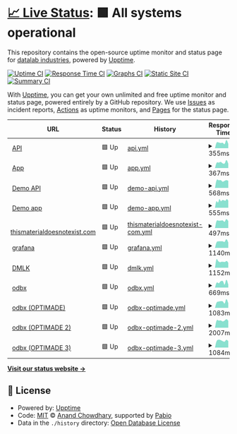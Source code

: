 # [📈 Live Status](https://datalab-industries.github.io/status): <!--live status--> **🟩 All systems operational**

This repository contains the open-source uptime monitor and status page for [datalab industries](https://datalab.industries), powered by [Upptime](https://github.com/upptime/upptime).

[![Uptime CI](https://github.com/datalab-industries/status/workflows/Uptime%20CI/badge.svg)](https://github.com/datalab-industries/status/actions?query=workflow%3A%22Uptime+CI%22)
[![Response Time CI](https://github.com/datalab-industries/status/workflows/Response%20Time%20CI/badge.svg)](https://github.com/datalab-industries/status/actions?query=workflow%3A%22Response+Time+CI%22)
[![Graphs CI](https://github.com/datalab-industries/status/workflows/Graphs%20CI/badge.svg)](https://github.com/datalab-industries/status/actions?query=workflow%3A%22Graphs+CI%22)
[![Static Site CI](https://github.com/datalab-industries/status/workflows/Static%20Site%20CI/badge.svg)](https://github.com/datalab-industries/status/actions?query=workflow%3A%22Static+Site+CI%22)
[![Summary CI](https://github.com/datalab-industries/status/workflows/Summary%20CI/badge.svg)](https://github.com/datalab-industries/status/actions?query=workflow%3A%22Summary+CI%22)

With [Upptime](https://upptime.js.org), you can get your own unlimited and free uptime monitor and status page, powered entirely by a GitHub repository. We use [Issues](https://github.com/datalab-industries/status/issues) as incident reports, [Actions](https://github.com/datalab-industries/status/actions) as uptime monitors, and [Pages](https://datalab-industries.github.io/status) for the status page.

<!--start: status pages-->
<!-- This summary is generated by Upptime (https://github.com/upptime/upptime) -->
<!-- Do not edit this manually, your changes will be overwritten -->
<!-- prettier-ignore -->
| URL | Status | History | Response Time | Uptime |
| --- | ------ | ------- | ------------- | ------ |
| <img alt="" src="https://icons.duckduckgo.com/ip3/avnos-datalab-api.matgenix.com.ico" height="13"> [API](https://avnos-datalab-api.matgenix.com/healthcheck/is_ready) | 🟩 Up | [api.yml](https://github.com/datalab-industries/status/commits/HEAD/history/api.yml) | <details><summary><img alt="Response time graph" src="./graphs/api/response-time-week.png" height="20"> 355ms</summary><br><a href="https://datalab-industries.github.io/status/history/api"><img alt="Response time 409" src="https://img.shields.io/endpoint?url=https%3A%2F%2Fraw.githubusercontent.com%2Fdatalab-industries%2Fstatus%2FHEAD%2Fapi%2Fapi%2Fresponse-time.json"></a><br><a href="https://datalab-industries.github.io/status/history/api"><img alt="24-hour response time 313" src="https://img.shields.io/endpoint?url=https%3A%2F%2Fraw.githubusercontent.com%2Fdatalab-industries%2Fstatus%2FHEAD%2Fapi%2Fapi%2Fresponse-time-day.json"></a><br><a href="https://datalab-industries.github.io/status/history/api"><img alt="7-day response time 355" src="https://img.shields.io/endpoint?url=https%3A%2F%2Fraw.githubusercontent.com%2Fdatalab-industries%2Fstatus%2FHEAD%2Fapi%2Fapi%2Fresponse-time-week.json"></a><br><a href="https://datalab-industries.github.io/status/history/api"><img alt="30-day response time 351" src="https://img.shields.io/endpoint?url=https%3A%2F%2Fraw.githubusercontent.com%2Fdatalab-industries%2Fstatus%2FHEAD%2Fapi%2Fapi%2Fresponse-time-month.json"></a><br><a href="https://datalab-industries.github.io/status/history/api"><img alt="1-year response time 409" src="https://img.shields.io/endpoint?url=https%3A%2F%2Fraw.githubusercontent.com%2Fdatalab-industries%2Fstatus%2FHEAD%2Fapi%2Fapi%2Fresponse-time-year.json"></a></details> | <details><summary><a href="https://datalab-industries.github.io/status/history/api">100.00%</a></summary><a href="https://datalab-industries.github.io/status/history/api"><img alt="All-time uptime 99.63%" src="https://img.shields.io/endpoint?url=https%3A%2F%2Fraw.githubusercontent.com%2Fdatalab-industries%2Fstatus%2FHEAD%2Fapi%2Fapi%2Fuptime.json"></a><br><a href="https://datalab-industries.github.io/status/history/api"><img alt="24-hour uptime 100.00%" src="https://img.shields.io/endpoint?url=https%3A%2F%2Fraw.githubusercontent.com%2Fdatalab-industries%2Fstatus%2FHEAD%2Fapi%2Fapi%2Fuptime-day.json"></a><br><a href="https://datalab-industries.github.io/status/history/api"><img alt="7-day uptime 100.00%" src="https://img.shields.io/endpoint?url=https%3A%2F%2Fraw.githubusercontent.com%2Fdatalab-industries%2Fstatus%2FHEAD%2Fapi%2Fapi%2Fuptime-week.json"></a><br><a href="https://datalab-industries.github.io/status/history/api"><img alt="30-day uptime 100.00%" src="https://img.shields.io/endpoint?url=https%3A%2F%2Fraw.githubusercontent.com%2Fdatalab-industries%2Fstatus%2FHEAD%2Fapi%2Fapi%2Fuptime-month.json"></a><br><a href="https://datalab-industries.github.io/status/history/api"><img alt="1-year uptime 99.63%" src="https://img.shields.io/endpoint?url=https%3A%2F%2Fraw.githubusercontent.com%2Fdatalab-industries%2Fstatus%2FHEAD%2Fapi%2Fapi%2Fuptime-year.json"></a></details>
| <img alt="" src="https://icons.duckduckgo.com/ip3/avnos-datalab.matgenix.com.ico" height="13"> [App](https://avnos-datalab.matgenix.com) | 🟩 Up | [app.yml](https://github.com/datalab-industries/status/commits/HEAD/history/app.yml) | <details><summary><img alt="Response time graph" src="./graphs/app/response-time-week.png" height="20"> 367ms</summary><br><a href="https://datalab-industries.github.io/status/history/app"><img alt="Response time 385" src="https://img.shields.io/endpoint?url=https%3A%2F%2Fraw.githubusercontent.com%2Fdatalab-industries%2Fstatus%2FHEAD%2Fapi%2Fapp%2Fresponse-time.json"></a><br><a href="https://datalab-industries.github.io/status/history/app"><img alt="24-hour response time 365" src="https://img.shields.io/endpoint?url=https%3A%2F%2Fraw.githubusercontent.com%2Fdatalab-industries%2Fstatus%2FHEAD%2Fapi%2Fapp%2Fresponse-time-day.json"></a><br><a href="https://datalab-industries.github.io/status/history/app"><img alt="7-day response time 367" src="https://img.shields.io/endpoint?url=https%3A%2F%2Fraw.githubusercontent.com%2Fdatalab-industries%2Fstatus%2FHEAD%2Fapi%2Fapp%2Fresponse-time-week.json"></a><br><a href="https://datalab-industries.github.io/status/history/app"><img alt="30-day response time 357" src="https://img.shields.io/endpoint?url=https%3A%2F%2Fraw.githubusercontent.com%2Fdatalab-industries%2Fstatus%2FHEAD%2Fapi%2Fapp%2Fresponse-time-month.json"></a><br><a href="https://datalab-industries.github.io/status/history/app"><img alt="1-year response time 385" src="https://img.shields.io/endpoint?url=https%3A%2F%2Fraw.githubusercontent.com%2Fdatalab-industries%2Fstatus%2FHEAD%2Fapi%2Fapp%2Fresponse-time-year.json"></a></details> | <details><summary><a href="https://datalab-industries.github.io/status/history/app">100.00%</a></summary><a href="https://datalab-industries.github.io/status/history/app"><img alt="All-time uptime 99.64%" src="https://img.shields.io/endpoint?url=https%3A%2F%2Fraw.githubusercontent.com%2Fdatalab-industries%2Fstatus%2FHEAD%2Fapi%2Fapp%2Fuptime.json"></a><br><a href="https://datalab-industries.github.io/status/history/app"><img alt="24-hour uptime 100.00%" src="https://img.shields.io/endpoint?url=https%3A%2F%2Fraw.githubusercontent.com%2Fdatalab-industries%2Fstatus%2FHEAD%2Fapi%2Fapp%2Fuptime-day.json"></a><br><a href="https://datalab-industries.github.io/status/history/app"><img alt="7-day uptime 100.00%" src="https://img.shields.io/endpoint?url=https%3A%2F%2Fraw.githubusercontent.com%2Fdatalab-industries%2Fstatus%2FHEAD%2Fapi%2Fapp%2Fuptime-week.json"></a><br><a href="https://datalab-industries.github.io/status/history/app"><img alt="30-day uptime 100.00%" src="https://img.shields.io/endpoint?url=https%3A%2F%2Fraw.githubusercontent.com%2Fdatalab-industries%2Fstatus%2FHEAD%2Fapi%2Fapp%2Fuptime-month.json"></a><br><a href="https://datalab-industries.github.io/status/history/app"><img alt="1-year uptime 99.64%" src="https://img.shields.io/endpoint?url=https%3A%2F%2Fraw.githubusercontent.com%2Fdatalab-industries%2Fstatus%2FHEAD%2Fapi%2Fapp%2Fuptime-year.json"></a></details>
| <img alt="" src="https://icons.duckduckgo.com/ip3/demo-api.datalab-org.io.ico" height="13"> [Demo API](https://demo-api.datalab-org.io/healthcheck/is_ready) | 🟩 Up | [demo-api.yml](https://github.com/datalab-industries/status/commits/HEAD/history/demo-api.yml) | <details><summary><img alt="Response time graph" src="./graphs/demo-api/response-time-week.png" height="20"> 568ms</summary><br><a href="https://datalab-industries.github.io/status/history/demo-api"><img alt="Response time 590" src="https://img.shields.io/endpoint?url=https%3A%2F%2Fraw.githubusercontent.com%2Fdatalab-industries%2Fstatus%2FHEAD%2Fapi%2Fdemo-api%2Fresponse-time.json"></a><br><a href="https://datalab-industries.github.io/status/history/demo-api"><img alt="24-hour response time 586" src="https://img.shields.io/endpoint?url=https%3A%2F%2Fraw.githubusercontent.com%2Fdatalab-industries%2Fstatus%2FHEAD%2Fapi%2Fdemo-api%2Fresponse-time-day.json"></a><br><a href="https://datalab-industries.github.io/status/history/demo-api"><img alt="7-day response time 568" src="https://img.shields.io/endpoint?url=https%3A%2F%2Fraw.githubusercontent.com%2Fdatalab-industries%2Fstatus%2FHEAD%2Fapi%2Fdemo-api%2Fresponse-time-week.json"></a><br><a href="https://datalab-industries.github.io/status/history/demo-api"><img alt="30-day response time 557" src="https://img.shields.io/endpoint?url=https%3A%2F%2Fraw.githubusercontent.com%2Fdatalab-industries%2Fstatus%2FHEAD%2Fapi%2Fdemo-api%2Fresponse-time-month.json"></a><br><a href="https://datalab-industries.github.io/status/history/demo-api"><img alt="1-year response time 590" src="https://img.shields.io/endpoint?url=https%3A%2F%2Fraw.githubusercontent.com%2Fdatalab-industries%2Fstatus%2FHEAD%2Fapi%2Fdemo-api%2Fresponse-time-year.json"></a></details> | <details><summary><a href="https://datalab-industries.github.io/status/history/demo-api">100.00%</a></summary><a href="https://datalab-industries.github.io/status/history/demo-api"><img alt="All-time uptime 99.82%" src="https://img.shields.io/endpoint?url=https%3A%2F%2Fraw.githubusercontent.com%2Fdatalab-industries%2Fstatus%2FHEAD%2Fapi%2Fdemo-api%2Fuptime.json"></a><br><a href="https://datalab-industries.github.io/status/history/demo-api"><img alt="24-hour uptime 100.00%" src="https://img.shields.io/endpoint?url=https%3A%2F%2Fraw.githubusercontent.com%2Fdatalab-industries%2Fstatus%2FHEAD%2Fapi%2Fdemo-api%2Fuptime-day.json"></a><br><a href="https://datalab-industries.github.io/status/history/demo-api"><img alt="7-day uptime 100.00%" src="https://img.shields.io/endpoint?url=https%3A%2F%2Fraw.githubusercontent.com%2Fdatalab-industries%2Fstatus%2FHEAD%2Fapi%2Fdemo-api%2Fuptime-week.json"></a><br><a href="https://datalab-industries.github.io/status/history/demo-api"><img alt="30-day uptime 100.00%" src="https://img.shields.io/endpoint?url=https%3A%2F%2Fraw.githubusercontent.com%2Fdatalab-industries%2Fstatus%2FHEAD%2Fapi%2Fdemo-api%2Fuptime-month.json"></a><br><a href="https://datalab-industries.github.io/status/history/demo-api"><img alt="1-year uptime 99.82%" src="https://img.shields.io/endpoint?url=https%3A%2F%2Fraw.githubusercontent.com%2Fdatalab-industries%2Fstatus%2FHEAD%2Fapi%2Fdemo-api%2Fuptime-year.json"></a></details>
| <img alt="" src="https://icons.duckduckgo.com/ip3/demo.datalab-org.io.ico" height="13"> [Demo app](https://demo.datalab-org.io/) | 🟩 Up | [demo-app.yml](https://github.com/datalab-industries/status/commits/HEAD/history/demo-app.yml) | <details><summary><img alt="Response time graph" src="./graphs/demo-app/response-time-week.png" height="20"> 555ms</summary><br><a href="https://datalab-industries.github.io/status/history/demo-app"><img alt="Response time 555" src="https://img.shields.io/endpoint?url=https%3A%2F%2Fraw.githubusercontent.com%2Fdatalab-industries%2Fstatus%2FHEAD%2Fapi%2Fdemo-app%2Fresponse-time.json"></a><br><a href="https://datalab-industries.github.io/status/history/demo-app"><img alt="24-hour response time 467" src="https://img.shields.io/endpoint?url=https%3A%2F%2Fraw.githubusercontent.com%2Fdatalab-industries%2Fstatus%2FHEAD%2Fapi%2Fdemo-app%2Fresponse-time-day.json"></a><br><a href="https://datalab-industries.github.io/status/history/demo-app"><img alt="7-day response time 555" src="https://img.shields.io/endpoint?url=https%3A%2F%2Fraw.githubusercontent.com%2Fdatalab-industries%2Fstatus%2FHEAD%2Fapi%2Fdemo-app%2Fresponse-time-week.json"></a><br><a href="https://datalab-industries.github.io/status/history/demo-app"><img alt="30-day response time 529" src="https://img.shields.io/endpoint?url=https%3A%2F%2Fraw.githubusercontent.com%2Fdatalab-industries%2Fstatus%2FHEAD%2Fapi%2Fdemo-app%2Fresponse-time-month.json"></a><br><a href="https://datalab-industries.github.io/status/history/demo-app"><img alt="1-year response time 555" src="https://img.shields.io/endpoint?url=https%3A%2F%2Fraw.githubusercontent.com%2Fdatalab-industries%2Fstatus%2FHEAD%2Fapi%2Fdemo-app%2Fresponse-time-year.json"></a></details> | <details><summary><a href="https://datalab-industries.github.io/status/history/demo-app">99.62%</a></summary><a href="https://datalab-industries.github.io/status/history/demo-app"><img alt="All-time uptime 99.82%" src="https://img.shields.io/endpoint?url=https%3A%2F%2Fraw.githubusercontent.com%2Fdatalab-industries%2Fstatus%2FHEAD%2Fapi%2Fdemo-app%2Fuptime.json"></a><br><a href="https://datalab-industries.github.io/status/history/demo-app"><img alt="24-hour uptime 100.00%" src="https://img.shields.io/endpoint?url=https%3A%2F%2Fraw.githubusercontent.com%2Fdatalab-industries%2Fstatus%2FHEAD%2Fapi%2Fdemo-app%2Fuptime-day.json"></a><br><a href="https://datalab-industries.github.io/status/history/demo-app"><img alt="7-day uptime 99.62%" src="https://img.shields.io/endpoint?url=https%3A%2F%2Fraw.githubusercontent.com%2Fdatalab-industries%2Fstatus%2FHEAD%2Fapi%2Fdemo-app%2Fuptime-week.json"></a><br><a href="https://datalab-industries.github.io/status/history/demo-app"><img alt="30-day uptime 99.91%" src="https://img.shields.io/endpoint?url=https%3A%2F%2Fraw.githubusercontent.com%2Fdatalab-industries%2Fstatus%2FHEAD%2Fapi%2Fdemo-app%2Fuptime-month.json"></a><br><a href="https://datalab-industries.github.io/status/history/demo-app"><img alt="1-year uptime 99.82%" src="https://img.shields.io/endpoint?url=https%3A%2F%2Fraw.githubusercontent.com%2Fdatalab-industries%2Fstatus%2FHEAD%2Fapi%2Fdemo-app%2Fuptime-year.json"></a></details>
| <img alt="" src="https://icons.duckduckgo.com/ip3/thismaterialdoesnotexist.com.ico" height="13"> [thismaterialdoesnotexist.com](https://thismaterialdoesnotexist.com) | 🟩 Up | [thismaterialdoesnotexist-com.yml](https://github.com/datalab-industries/status/commits/HEAD/history/thismaterialdoesnotexist-com.yml) | <details><summary><img alt="Response time graph" src="./graphs/thismaterialdoesnotexist-com/response-time-week.png" height="20"> 497ms</summary><br><a href="https://datalab-industries.github.io/status/history/thismaterialdoesnotexist-com"><img alt="Response time 512" src="https://img.shields.io/endpoint?url=https%3A%2F%2Fraw.githubusercontent.com%2Fdatalab-industries%2Fstatus%2FHEAD%2Fapi%2Fthismaterialdoesnotexist-com%2Fresponse-time.json"></a><br><a href="https://datalab-industries.github.io/status/history/thismaterialdoesnotexist-com"><img alt="24-hour response time 499" src="https://img.shields.io/endpoint?url=https%3A%2F%2Fraw.githubusercontent.com%2Fdatalab-industries%2Fstatus%2FHEAD%2Fapi%2Fthismaterialdoesnotexist-com%2Fresponse-time-day.json"></a><br><a href="https://datalab-industries.github.io/status/history/thismaterialdoesnotexist-com"><img alt="7-day response time 497" src="https://img.shields.io/endpoint?url=https%3A%2F%2Fraw.githubusercontent.com%2Fdatalab-industries%2Fstatus%2FHEAD%2Fapi%2Fthismaterialdoesnotexist-com%2Fresponse-time-week.json"></a><br><a href="https://datalab-industries.github.io/status/history/thismaterialdoesnotexist-com"><img alt="30-day response time 501" src="https://img.shields.io/endpoint?url=https%3A%2F%2Fraw.githubusercontent.com%2Fdatalab-industries%2Fstatus%2FHEAD%2Fapi%2Fthismaterialdoesnotexist-com%2Fresponse-time-month.json"></a><br><a href="https://datalab-industries.github.io/status/history/thismaterialdoesnotexist-com"><img alt="1-year response time 512" src="https://img.shields.io/endpoint?url=https%3A%2F%2Fraw.githubusercontent.com%2Fdatalab-industries%2Fstatus%2FHEAD%2Fapi%2Fthismaterialdoesnotexist-com%2Fresponse-time-year.json"></a></details> | <details><summary><a href="https://datalab-industries.github.io/status/history/thismaterialdoesnotexist-com">100.00%</a></summary><a href="https://datalab-industries.github.io/status/history/thismaterialdoesnotexist-com"><img alt="All-time uptime 99.43%" src="https://img.shields.io/endpoint?url=https%3A%2F%2Fraw.githubusercontent.com%2Fdatalab-industries%2Fstatus%2FHEAD%2Fapi%2Fthismaterialdoesnotexist-com%2Fuptime.json"></a><br><a href="https://datalab-industries.github.io/status/history/thismaterialdoesnotexist-com"><img alt="24-hour uptime 100.00%" src="https://img.shields.io/endpoint?url=https%3A%2F%2Fraw.githubusercontent.com%2Fdatalab-industries%2Fstatus%2FHEAD%2Fapi%2Fthismaterialdoesnotexist-com%2Fuptime-day.json"></a><br><a href="https://datalab-industries.github.io/status/history/thismaterialdoesnotexist-com"><img alt="7-day uptime 100.00%" src="https://img.shields.io/endpoint?url=https%3A%2F%2Fraw.githubusercontent.com%2Fdatalab-industries%2Fstatus%2FHEAD%2Fapi%2Fthismaterialdoesnotexist-com%2Fuptime-week.json"></a><br><a href="https://datalab-industries.github.io/status/history/thismaterialdoesnotexist-com"><img alt="30-day uptime 100.00%" src="https://img.shields.io/endpoint?url=https%3A%2F%2Fraw.githubusercontent.com%2Fdatalab-industries%2Fstatus%2FHEAD%2Fapi%2Fthismaterialdoesnotexist-com%2Fuptime-month.json"></a><br><a href="https://datalab-industries.github.io/status/history/thismaterialdoesnotexist-com"><img alt="1-year uptime 99.43%" src="https://img.shields.io/endpoint?url=https%3A%2F%2Fraw.githubusercontent.com%2Fdatalab-industries%2Fstatus%2FHEAD%2Fapi%2Fthismaterialdoesnotexist-com%2Fuptime-year.json"></a></details>
| <img alt="" src="https://icons.duckduckgo.com/ip3/grafana.datalab.industries.ico" height="13"> [grafana](https://grafana.datalab.industries) | 🟩 Up | [grafana.yml](https://github.com/datalab-industries/status/commits/HEAD/history/grafana.yml) | <details><summary><img alt="Response time graph" src="./graphs/grafana/response-time-week.png" height="20"> 1140ms</summary><br><a href="https://datalab-industries.github.io/status/history/grafana"><img alt="Response time 1157" src="https://img.shields.io/endpoint?url=https%3A%2F%2Fraw.githubusercontent.com%2Fdatalab-industries%2Fstatus%2FHEAD%2Fapi%2Fgrafana%2Fresponse-time.json"></a><br><a href="https://datalab-industries.github.io/status/history/grafana"><img alt="24-hour response time 888" src="https://img.shields.io/endpoint?url=https%3A%2F%2Fraw.githubusercontent.com%2Fdatalab-industries%2Fstatus%2FHEAD%2Fapi%2Fgrafana%2Fresponse-time-day.json"></a><br><a href="https://datalab-industries.github.io/status/history/grafana"><img alt="7-day response time 1140" src="https://img.shields.io/endpoint?url=https%3A%2F%2Fraw.githubusercontent.com%2Fdatalab-industries%2Fstatus%2FHEAD%2Fapi%2Fgrafana%2Fresponse-time-week.json"></a><br><a href="https://datalab-industries.github.io/status/history/grafana"><img alt="30-day response time 1175" src="https://img.shields.io/endpoint?url=https%3A%2F%2Fraw.githubusercontent.com%2Fdatalab-industries%2Fstatus%2FHEAD%2Fapi%2Fgrafana%2Fresponse-time-month.json"></a><br><a href="https://datalab-industries.github.io/status/history/grafana"><img alt="1-year response time 1157" src="https://img.shields.io/endpoint?url=https%3A%2F%2Fraw.githubusercontent.com%2Fdatalab-industries%2Fstatus%2FHEAD%2Fapi%2Fgrafana%2Fresponse-time-year.json"></a></details> | <details><summary><a href="https://datalab-industries.github.io/status/history/grafana">100.00%</a></summary><a href="https://datalab-industries.github.io/status/history/grafana"><img alt="All-time uptime 97.35%" src="https://img.shields.io/endpoint?url=https%3A%2F%2Fraw.githubusercontent.com%2Fdatalab-industries%2Fstatus%2FHEAD%2Fapi%2Fgrafana%2Fuptime.json"></a><br><a href="https://datalab-industries.github.io/status/history/grafana"><img alt="24-hour uptime 100.00%" src="https://img.shields.io/endpoint?url=https%3A%2F%2Fraw.githubusercontent.com%2Fdatalab-industries%2Fstatus%2FHEAD%2Fapi%2Fgrafana%2Fuptime-day.json"></a><br><a href="https://datalab-industries.github.io/status/history/grafana"><img alt="7-day uptime 100.00%" src="https://img.shields.io/endpoint?url=https%3A%2F%2Fraw.githubusercontent.com%2Fdatalab-industries%2Fstatus%2FHEAD%2Fapi%2Fgrafana%2Fuptime-week.json"></a><br><a href="https://datalab-industries.github.io/status/history/grafana"><img alt="30-day uptime 100.00%" src="https://img.shields.io/endpoint?url=https%3A%2F%2Fraw.githubusercontent.com%2Fdatalab-industries%2Fstatus%2FHEAD%2Fapi%2Fgrafana%2Fuptime-month.json"></a><br><a href="https://datalab-industries.github.io/status/history/grafana"><img alt="1-year uptime 97.35%" src="https://img.shields.io/endpoint?url=https%3A%2F%2Fraw.githubusercontent.com%2Fdatalab-industries%2Fstatus%2FHEAD%2Fapi%2Fgrafana%2Fuptime-year.json"></a></details>
| <img alt="" src="https://icons.duckduckgo.com/ip3/share.dmlk.co.uk.ico" height="13"> [DMLK](https://share.dmlk.co.uk) | 🟩 Up | [dmlk.yml](https://github.com/datalab-industries/status/commits/HEAD/history/dmlk.yml) | <details><summary><img alt="Response time graph" src="./graphs/dmlk/response-time-week.png" height="20"> 1152ms</summary><br><a href="https://datalab-industries.github.io/status/history/dmlk"><img alt="Response time 1451" src="https://img.shields.io/endpoint?url=https%3A%2F%2Fraw.githubusercontent.com%2Fdatalab-industries%2Fstatus%2FHEAD%2Fapi%2Fdmlk%2Fresponse-time.json"></a><br><a href="https://datalab-industries.github.io/status/history/dmlk"><img alt="24-hour response time 1097" src="https://img.shields.io/endpoint?url=https%3A%2F%2Fraw.githubusercontent.com%2Fdatalab-industries%2Fstatus%2FHEAD%2Fapi%2Fdmlk%2Fresponse-time-day.json"></a><br><a href="https://datalab-industries.github.io/status/history/dmlk"><img alt="7-day response time 1152" src="https://img.shields.io/endpoint?url=https%3A%2F%2Fraw.githubusercontent.com%2Fdatalab-industries%2Fstatus%2FHEAD%2Fapi%2Fdmlk%2Fresponse-time-week.json"></a><br><a href="https://datalab-industries.github.io/status/history/dmlk"><img alt="30-day response time 1469" src="https://img.shields.io/endpoint?url=https%3A%2F%2Fraw.githubusercontent.com%2Fdatalab-industries%2Fstatus%2FHEAD%2Fapi%2Fdmlk%2Fresponse-time-month.json"></a><br><a href="https://datalab-industries.github.io/status/history/dmlk"><img alt="1-year response time 1451" src="https://img.shields.io/endpoint?url=https%3A%2F%2Fraw.githubusercontent.com%2Fdatalab-industries%2Fstatus%2FHEAD%2Fapi%2Fdmlk%2Fresponse-time-year.json"></a></details> | <details><summary><a href="https://datalab-industries.github.io/status/history/dmlk">100.00%</a></summary><a href="https://datalab-industries.github.io/status/history/dmlk"><img alt="All-time uptime 93.37%" src="https://img.shields.io/endpoint?url=https%3A%2F%2Fraw.githubusercontent.com%2Fdatalab-industries%2Fstatus%2FHEAD%2Fapi%2Fdmlk%2Fuptime.json"></a><br><a href="https://datalab-industries.github.io/status/history/dmlk"><img alt="24-hour uptime 100.00%" src="https://img.shields.io/endpoint?url=https%3A%2F%2Fraw.githubusercontent.com%2Fdatalab-industries%2Fstatus%2FHEAD%2Fapi%2Fdmlk%2Fuptime-day.json"></a><br><a href="https://datalab-industries.github.io/status/history/dmlk"><img alt="7-day uptime 100.00%" src="https://img.shields.io/endpoint?url=https%3A%2F%2Fraw.githubusercontent.com%2Fdatalab-industries%2Fstatus%2FHEAD%2Fapi%2Fdmlk%2Fuptime-week.json"></a><br><a href="https://datalab-industries.github.io/status/history/dmlk"><img alt="30-day uptime 76.90%" src="https://img.shields.io/endpoint?url=https%3A%2F%2Fraw.githubusercontent.com%2Fdatalab-industries%2Fstatus%2FHEAD%2Fapi%2Fdmlk%2Fuptime-month.json"></a><br><a href="https://datalab-industries.github.io/status/history/dmlk"><img alt="1-year uptime 93.37%" src="https://img.shields.io/endpoint?url=https%3A%2F%2Fraw.githubusercontent.com%2Fdatalab-industries%2Fstatus%2FHEAD%2Fapi%2Fdmlk%2Fuptime-year.json"></a></details>
| <img alt="" src="https://icons.duckduckgo.com/ip3/odbx.science.ico" height="13"> [odbx](https://odbx.science) | 🟩 Up | [odbx.yml](https://github.com/datalab-industries/status/commits/HEAD/history/odbx.yml) | <details><summary><img alt="Response time graph" src="./graphs/odbx/response-time-week.png" height="20"> 669ms</summary><br><a href="https://datalab-industries.github.io/status/history/odbx"><img alt="Response time 650" src="https://img.shields.io/endpoint?url=https%3A%2F%2Fraw.githubusercontent.com%2Fdatalab-industries%2Fstatus%2FHEAD%2Fapi%2Fodbx%2Fresponse-time.json"></a><br><a href="https://datalab-industries.github.io/status/history/odbx"><img alt="24-hour response time 564" src="https://img.shields.io/endpoint?url=https%3A%2F%2Fraw.githubusercontent.com%2Fdatalab-industries%2Fstatus%2FHEAD%2Fapi%2Fodbx%2Fresponse-time-day.json"></a><br><a href="https://datalab-industries.github.io/status/history/odbx"><img alt="7-day response time 669" src="https://img.shields.io/endpoint?url=https%3A%2F%2Fraw.githubusercontent.com%2Fdatalab-industries%2Fstatus%2FHEAD%2Fapi%2Fodbx%2Fresponse-time-week.json"></a><br><a href="https://datalab-industries.github.io/status/history/odbx"><img alt="30-day response time 650" src="https://img.shields.io/endpoint?url=https%3A%2F%2Fraw.githubusercontent.com%2Fdatalab-industries%2Fstatus%2FHEAD%2Fapi%2Fodbx%2Fresponse-time-month.json"></a><br><a href="https://datalab-industries.github.io/status/history/odbx"><img alt="1-year response time 650" src="https://img.shields.io/endpoint?url=https%3A%2F%2Fraw.githubusercontent.com%2Fdatalab-industries%2Fstatus%2FHEAD%2Fapi%2Fodbx%2Fresponse-time-year.json"></a></details> | <details><summary><a href="https://datalab-industries.github.io/status/history/odbx">100.00%</a></summary><a href="https://datalab-industries.github.io/status/history/odbx"><img alt="All-time uptime 100.00%" src="https://img.shields.io/endpoint?url=https%3A%2F%2Fraw.githubusercontent.com%2Fdatalab-industries%2Fstatus%2FHEAD%2Fapi%2Fodbx%2Fuptime.json"></a><br><a href="https://datalab-industries.github.io/status/history/odbx"><img alt="24-hour uptime 100.00%" src="https://img.shields.io/endpoint?url=https%3A%2F%2Fraw.githubusercontent.com%2Fdatalab-industries%2Fstatus%2FHEAD%2Fapi%2Fodbx%2Fuptime-day.json"></a><br><a href="https://datalab-industries.github.io/status/history/odbx"><img alt="7-day uptime 100.00%" src="https://img.shields.io/endpoint?url=https%3A%2F%2Fraw.githubusercontent.com%2Fdatalab-industries%2Fstatus%2FHEAD%2Fapi%2Fodbx%2Fuptime-week.json"></a><br><a href="https://datalab-industries.github.io/status/history/odbx"><img alt="30-day uptime 100.00%" src="https://img.shields.io/endpoint?url=https%3A%2F%2Fraw.githubusercontent.com%2Fdatalab-industries%2Fstatus%2FHEAD%2Fapi%2Fodbx%2Fuptime-month.json"></a><br><a href="https://datalab-industries.github.io/status/history/odbx"><img alt="1-year uptime 100.00%" src="https://img.shields.io/endpoint?url=https%3A%2F%2Fraw.githubusercontent.com%2Fdatalab-industries%2Fstatus%2FHEAD%2Fapi%2Fodbx%2Fuptime-year.json"></a></details>
| <img alt="" src="https://icons.duckduckgo.com/ip3/optimade.odbx.science.ico" height="13"> [odbx (OPTIMADE)](https://optimade.odbx.science/v1/structures) | 🟩 Up | [odbx-optimade.yml](https://github.com/datalab-industries/status/commits/HEAD/history/odbx-optimade.yml) | <details><summary><img alt="Response time graph" src="./graphs/odbx-optimade/response-time-week.png" height="20"> 1083ms</summary><br><a href="https://datalab-industries.github.io/status/history/odbx-optimade"><img alt="Response time 1073" src="https://img.shields.io/endpoint?url=https%3A%2F%2Fraw.githubusercontent.com%2Fdatalab-industries%2Fstatus%2FHEAD%2Fapi%2Fodbx-optimade%2Fresponse-time.json"></a><br><a href="https://datalab-industries.github.io/status/history/odbx-optimade"><img alt="24-hour response time 933" src="https://img.shields.io/endpoint?url=https%3A%2F%2Fraw.githubusercontent.com%2Fdatalab-industries%2Fstatus%2FHEAD%2Fapi%2Fodbx-optimade%2Fresponse-time-day.json"></a><br><a href="https://datalab-industries.github.io/status/history/odbx-optimade"><img alt="7-day response time 1083" src="https://img.shields.io/endpoint?url=https%3A%2F%2Fraw.githubusercontent.com%2Fdatalab-industries%2Fstatus%2FHEAD%2Fapi%2Fodbx-optimade%2Fresponse-time-week.json"></a><br><a href="https://datalab-industries.github.io/status/history/odbx-optimade"><img alt="30-day response time 1073" src="https://img.shields.io/endpoint?url=https%3A%2F%2Fraw.githubusercontent.com%2Fdatalab-industries%2Fstatus%2FHEAD%2Fapi%2Fodbx-optimade%2Fresponse-time-month.json"></a><br><a href="https://datalab-industries.github.io/status/history/odbx-optimade"><img alt="1-year response time 1073" src="https://img.shields.io/endpoint?url=https%3A%2F%2Fraw.githubusercontent.com%2Fdatalab-industries%2Fstatus%2FHEAD%2Fapi%2Fodbx-optimade%2Fresponse-time-year.json"></a></details> | <details><summary><a href="https://datalab-industries.github.io/status/history/odbx-optimade">100.00%</a></summary><a href="https://datalab-industries.github.io/status/history/odbx-optimade"><img alt="All-time uptime 100.00%" src="https://img.shields.io/endpoint?url=https%3A%2F%2Fraw.githubusercontent.com%2Fdatalab-industries%2Fstatus%2FHEAD%2Fapi%2Fodbx-optimade%2Fuptime.json"></a><br><a href="https://datalab-industries.github.io/status/history/odbx-optimade"><img alt="24-hour uptime 100.00%" src="https://img.shields.io/endpoint?url=https%3A%2F%2Fraw.githubusercontent.com%2Fdatalab-industries%2Fstatus%2FHEAD%2Fapi%2Fodbx-optimade%2Fuptime-day.json"></a><br><a href="https://datalab-industries.github.io/status/history/odbx-optimade"><img alt="7-day uptime 100.00%" src="https://img.shields.io/endpoint?url=https%3A%2F%2Fraw.githubusercontent.com%2Fdatalab-industries%2Fstatus%2FHEAD%2Fapi%2Fodbx-optimade%2Fuptime-week.json"></a><br><a href="https://datalab-industries.github.io/status/history/odbx-optimade"><img alt="30-day uptime 100.00%" src="https://img.shields.io/endpoint?url=https%3A%2F%2Fraw.githubusercontent.com%2Fdatalab-industries%2Fstatus%2FHEAD%2Fapi%2Fodbx-optimade%2Fuptime-month.json"></a><br><a href="https://datalab-industries.github.io/status/history/odbx-optimade"><img alt="1-year uptime 100.00%" src="https://img.shields.io/endpoint?url=https%3A%2F%2Fraw.githubusercontent.com%2Fdatalab-industries%2Fstatus%2FHEAD%2Fapi%2Fodbx-optimade%2Fuptime-year.json"></a></details>
| <img alt="" src="https://icons.duckduckgo.com/ip3/optimade-gnome.odbx.science.ico" height="13"> [odbx (OPTIMADE 2)](https://optimade-gnome.odbx.science/v1/structures) | 🟩 Up | [odbx-optimade-2.yml](https://github.com/datalab-industries/status/commits/HEAD/history/odbx-optimade-2.yml) | <details><summary><img alt="Response time graph" src="./graphs/odbx-optimade-2/response-time-week.png" height="20"> 2007ms</summary><br><a href="https://datalab-industries.github.io/status/history/odbx-optimade-2"><img alt="Response time 2031" src="https://img.shields.io/endpoint?url=https%3A%2F%2Fraw.githubusercontent.com%2Fdatalab-industries%2Fstatus%2FHEAD%2Fapi%2Fodbx-optimade-2%2Fresponse-time.json"></a><br><a href="https://datalab-industries.github.io/status/history/odbx-optimade-2"><img alt="24-hour response time 1991" src="https://img.shields.io/endpoint?url=https%3A%2F%2Fraw.githubusercontent.com%2Fdatalab-industries%2Fstatus%2FHEAD%2Fapi%2Fodbx-optimade-2%2Fresponse-time-day.json"></a><br><a href="https://datalab-industries.github.io/status/history/odbx-optimade-2"><img alt="7-day response time 2007" src="https://img.shields.io/endpoint?url=https%3A%2F%2Fraw.githubusercontent.com%2Fdatalab-industries%2Fstatus%2FHEAD%2Fapi%2Fodbx-optimade-2%2Fresponse-time-week.json"></a><br><a href="https://datalab-industries.github.io/status/history/odbx-optimade-2"><img alt="30-day response time 2031" src="https://img.shields.io/endpoint?url=https%3A%2F%2Fraw.githubusercontent.com%2Fdatalab-industries%2Fstatus%2FHEAD%2Fapi%2Fodbx-optimade-2%2Fresponse-time-month.json"></a><br><a href="https://datalab-industries.github.io/status/history/odbx-optimade-2"><img alt="1-year response time 2031" src="https://img.shields.io/endpoint?url=https%3A%2F%2Fraw.githubusercontent.com%2Fdatalab-industries%2Fstatus%2FHEAD%2Fapi%2Fodbx-optimade-2%2Fresponse-time-year.json"></a></details> | <details><summary><a href="https://datalab-industries.github.io/status/history/odbx-optimade-2">100.00%</a></summary><a href="https://datalab-industries.github.io/status/history/odbx-optimade-2"><img alt="All-time uptime 100.00%" src="https://img.shields.io/endpoint?url=https%3A%2F%2Fraw.githubusercontent.com%2Fdatalab-industries%2Fstatus%2FHEAD%2Fapi%2Fodbx-optimade-2%2Fuptime.json"></a><br><a href="https://datalab-industries.github.io/status/history/odbx-optimade-2"><img alt="24-hour uptime 100.00%" src="https://img.shields.io/endpoint?url=https%3A%2F%2Fraw.githubusercontent.com%2Fdatalab-industries%2Fstatus%2FHEAD%2Fapi%2Fodbx-optimade-2%2Fuptime-day.json"></a><br><a href="https://datalab-industries.github.io/status/history/odbx-optimade-2"><img alt="7-day uptime 100.00%" src="https://img.shields.io/endpoint?url=https%3A%2F%2Fraw.githubusercontent.com%2Fdatalab-industries%2Fstatus%2FHEAD%2Fapi%2Fodbx-optimade-2%2Fuptime-week.json"></a><br><a href="https://datalab-industries.github.io/status/history/odbx-optimade-2"><img alt="30-day uptime 100.00%" src="https://img.shields.io/endpoint?url=https%3A%2F%2Fraw.githubusercontent.com%2Fdatalab-industries%2Fstatus%2FHEAD%2Fapi%2Fodbx-optimade-2%2Fuptime-month.json"></a><br><a href="https://datalab-industries.github.io/status/history/odbx-optimade-2"><img alt="1-year uptime 100.00%" src="https://img.shields.io/endpoint?url=https%3A%2F%2Fraw.githubusercontent.com%2Fdatalab-industries%2Fstatus%2FHEAD%2Fapi%2Fodbx-optimade-2%2Fuptime-year.json"></a></details>
| <img alt="" src="https://icons.duckduckgo.com/ip3/optimade-misc.odbx.science.ico" height="13"> [odbx (OPTIMADE 3)](https://optimade-misc.odbx.science/v1/structures) | 🟩 Up | [odbx-optimade-3.yml](https://github.com/datalab-industries/status/commits/HEAD/history/odbx-optimade-3.yml) | <details><summary><img alt="Response time graph" src="./graphs/odbx-optimade-3/response-time-week.png" height="20"> 1084ms</summary><br><a href="https://datalab-industries.github.io/status/history/odbx-optimade-3"><img alt="Response time 1112" src="https://img.shields.io/endpoint?url=https%3A%2F%2Fraw.githubusercontent.com%2Fdatalab-industries%2Fstatus%2FHEAD%2Fapi%2Fodbx-optimade-3%2Fresponse-time.json"></a><br><a href="https://datalab-industries.github.io/status/history/odbx-optimade-3"><img alt="24-hour response time 1058" src="https://img.shields.io/endpoint?url=https%3A%2F%2Fraw.githubusercontent.com%2Fdatalab-industries%2Fstatus%2FHEAD%2Fapi%2Fodbx-optimade-3%2Fresponse-time-day.json"></a><br><a href="https://datalab-industries.github.io/status/history/odbx-optimade-3"><img alt="7-day response time 1084" src="https://img.shields.io/endpoint?url=https%3A%2F%2Fraw.githubusercontent.com%2Fdatalab-industries%2Fstatus%2FHEAD%2Fapi%2Fodbx-optimade-3%2Fresponse-time-week.json"></a><br><a href="https://datalab-industries.github.io/status/history/odbx-optimade-3"><img alt="30-day response time 1112" src="https://img.shields.io/endpoint?url=https%3A%2F%2Fraw.githubusercontent.com%2Fdatalab-industries%2Fstatus%2FHEAD%2Fapi%2Fodbx-optimade-3%2Fresponse-time-month.json"></a><br><a href="https://datalab-industries.github.io/status/history/odbx-optimade-3"><img alt="1-year response time 1112" src="https://img.shields.io/endpoint?url=https%3A%2F%2Fraw.githubusercontent.com%2Fdatalab-industries%2Fstatus%2FHEAD%2Fapi%2Fodbx-optimade-3%2Fresponse-time-year.json"></a></details> | <details><summary><a href="https://datalab-industries.github.io/status/history/odbx-optimade-3">100.00%</a></summary><a href="https://datalab-industries.github.io/status/history/odbx-optimade-3"><img alt="All-time uptime 100.00%" src="https://img.shields.io/endpoint?url=https%3A%2F%2Fraw.githubusercontent.com%2Fdatalab-industries%2Fstatus%2FHEAD%2Fapi%2Fodbx-optimade-3%2Fuptime.json"></a><br><a href="https://datalab-industries.github.io/status/history/odbx-optimade-3"><img alt="24-hour uptime 100.00%" src="https://img.shields.io/endpoint?url=https%3A%2F%2Fraw.githubusercontent.com%2Fdatalab-industries%2Fstatus%2FHEAD%2Fapi%2Fodbx-optimade-3%2Fuptime-day.json"></a><br><a href="https://datalab-industries.github.io/status/history/odbx-optimade-3"><img alt="7-day uptime 100.00%" src="https://img.shields.io/endpoint?url=https%3A%2F%2Fraw.githubusercontent.com%2Fdatalab-industries%2Fstatus%2FHEAD%2Fapi%2Fodbx-optimade-3%2Fuptime-week.json"></a><br><a href="https://datalab-industries.github.io/status/history/odbx-optimade-3"><img alt="30-day uptime 100.00%" src="https://img.shields.io/endpoint?url=https%3A%2F%2Fraw.githubusercontent.com%2Fdatalab-industries%2Fstatus%2FHEAD%2Fapi%2Fodbx-optimade-3%2Fuptime-month.json"></a><br><a href="https://datalab-industries.github.io/status/history/odbx-optimade-3"><img alt="1-year uptime 100.00%" src="https://img.shields.io/endpoint?url=https%3A%2F%2Fraw.githubusercontent.com%2Fdatalab-industries%2Fstatus%2FHEAD%2Fapi%2Fodbx-optimade-3%2Fuptime-year.json"></a></details>

<!--end: status pages-->

[**Visit our status website →**](https://datalab-industries.github.io/status)

## 📄 License

- Powered by: [Upptime](https://github.com/upptime/upptime)
- Code: [MIT](./LICENSE) © [Anand Chowdhary](https://anandchowdhary.com), supported by [Pabio](https://pabio.com)
- Data in the `./history` directory: [Open Database License](https://opendatacommons.org/licenses/odbl/1-0/)

